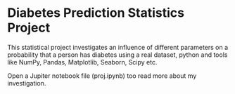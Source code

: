 # Diabetes Prediction Statistics Project
This statistical project investigates an influence of different parameters on a probability that a person has diabetes using a real dataset, python and tools like NumPy, Pandas, Matplotlib, Seaborn, Scipy etc.

Open a Jupiter notebook file (proj.ipynb) too read more about my investigation. 
